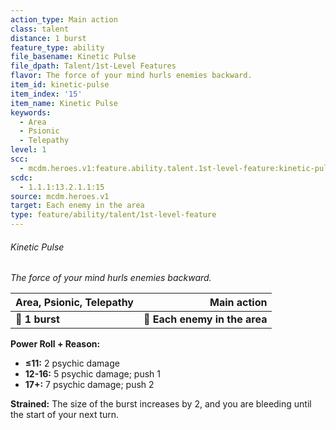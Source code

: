 ```yaml
---
action_type: Main action
class: talent
distance: 1 burst
feature_type: ability
file_basename: Kinetic Pulse
file_dpath: Talent/1st-Level Features
flavor: The force of your mind hurls enemies backward.
item_id: kinetic-pulse
item_index: '15'
item_name: Kinetic Pulse
keywords:
  - Area
  - Psionic
  - Telepathy
level: 1
scc:
  - mcdm.heroes.v1:feature.ability.talent.1st-level-feature:kinetic-pulse
scdc:
  - 1.1.1:13.2.1.1:15
source: mcdm.heroes.v1
target: Each enemy in the area
type: feature/ability/talent/1st-level-feature
---
```


###### Kinetic Pulse

*The force of your mind hurls enemies backward.*

| **Area, Psionic, Telepathy** |               **Main action** |
| ---------------------------- | ----------------------------: |
| **📏 1 burst**               | **🎯 Each enemy in the area** |

**Power Roll + Reason:**

- **≤11:** 2 psychic damage
- **12-16:** 5 psychic damage; push 1
- **17+:** 7 psychic damage; push 2

**Strained:** The size of the burst increases by 2, and you are bleeding until the start of your next turn.
